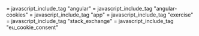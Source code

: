 = javascript_include_tag  "angular"
  = javascript_include_tag  "angular-cookies"
  = javascript_include_tag  "app"
  = javascript_include_tag  "exercise"
  = javascript_include_tag  "stack_exchange"
  = javascript_include_tag  "eu_cookie_consent"
  
  